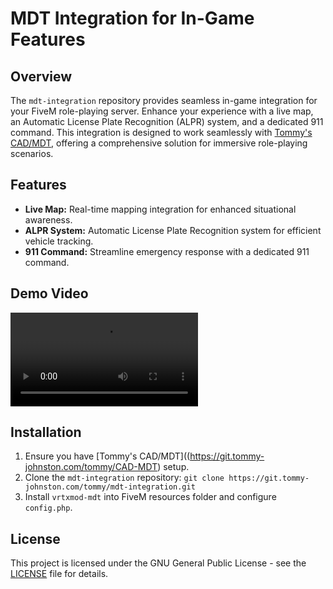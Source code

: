 # MDT Integration for In-Game Features

## Overview

The `mdt-integration` repository provides seamless in-game integration for your FiveM role-playing server. Enhance your experience with a live map, an Automatic License Plate Recognition (ALPR) system, and a dedicated 911 command. This integration is designed to work seamlessly with [Tommy's CAD/MDT](https://git.tommy-johnston.com/tommy/CAD-MDT), offering a comprehensive solution for immersive role-playing scenarios.

## Features

- **Live Map:** Real-time mapping integration for enhanced situational awareness.
- **ALPR System:** Automatic License Plate Recognition system for efficient vehicle tracking.
- **911 Command:** Streamline emergency response with a dedicated 911 command.

## Demo Video

![](alpr-demo.mp4)

## Installation

1. Ensure you have [Tommy's CAD/MDT]((https://git.tommy-johnston.com/tommy/CAD-MDT) setup.
2. Clone the `mdt-integration` repository: `git clone https://git.tommy-johnston.com/tommy/mdt-integration.git`
3. Install `vrtxmod-mdt` into FiveM resources folder and configure `config.php`.

## License

This project is licensed under the GNU General Public License - see the [LICENSE](LICENSE) file for details.
